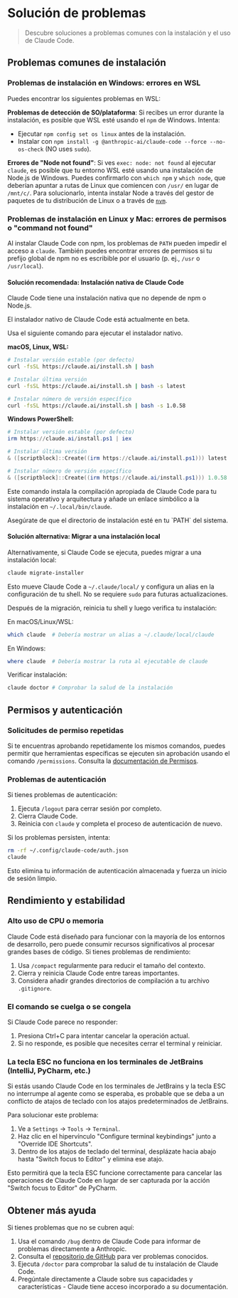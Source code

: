 # Solución de problemas

> Descubre soluciones a problemas comunes con la instalación y el uso de Claude Code.

## Problemas comunes de instalación

### Problemas de instalación en Windows: errores en WSL

Puedes encontrar los siguientes problemas en WSL:

**Problemas de detección de SO/plataforma**: Si recibes un error durante la instalación, es posible que WSL esté usando el `npm` de Windows. Intenta:

- Ejecutar `npm config set os linux` antes de la instalación.
- Instalar con `npm install -g @anthropic-ai/claude-code --force --no-os-check` (NO uses `sudo`).

**Errores de "Node not found"**: Si ves `exec: node: not found` al ejecutar `claude`, es posible que tu entorno WSL esté usando una instalación de Node.js de Windows. Puedes confirmarlo con `which npm` y `which node`, que deberían apuntar a rutas de Linux que comiencen con `/usr/` en lugar de `/mnt/c/`. Para solucionarlo, intenta instalar Node a través del gestor de paquetes de tu distribución de Linux o a través de [`nvm`](https://github.com/nvm-sh/nvm).

### Problemas de instalación en Linux y Mac: errores de permisos o "command not found"

Al instalar Claude Code con npm, los problemas de `PATH` pueden impedir el acceso a `claude`.
También puedes encontrar errores de permisos si tu prefijo global de npm no es escribible por el usuario (p. ej., `/usr` o `/usr/local`).

#### Solución recomendada: Instalación nativa de Claude Code

Claude Code tiene una instalación nativa que no depende de npm o Node.js.

<Note>
  El instalador nativo de Claude Code está actualmente en beta.
</Note>

Usa el siguiente comando para ejecutar el instalador nativo.

**macOS, Linux, WSL:**

```bash
# Instalar versión estable (por defecto)
curl -fsSL https://claude.ai/install.sh | bash

# Instalar última versión
curl -fsSL https://claude.ai/install.sh | bash -s latest

# Instalar número de versión específico
curl -fsSL https://claude.ai/install.sh | bash -s 1.0.58
```

**Windows PowerShell:**

```powershell
# Instalar versión estable (por defecto)
irm https://claude.ai/install.ps1 | iex

# Instalar última versión
& ([scriptblock]::Create((irm https://claude.ai/install.ps1))) latest

# Instalar número de versión específico
& ([scriptblock]::Create((irm https://claude.ai/install.ps1))) 1.0.58

```

Este comando instala la compilación apropiada de Claude Code para tu sistema operativo y arquitectura y añade un enlace simbólico a la instalación en `~/.local/bin/claude`.

<Tip>
  Asegúrate de que el directorio de instalación esté en tu `PATH` del sistema.
</Tip>

#### Solución alternativa: Migrar a una instalación local

Alternativamente, si Claude Code se ejecuta, puedes migrar a una instalación local:

```bash
claude migrate-installer
```

Esto mueve Claude Code a `~/.claude/local/` y configura un alias en la configuración de tu shell. No se requiere `sudo` para futuras actualizaciones.

Después de la migración, reinicia tu shell y luego verifica tu instalación:

En macOS/Linux/WSL:

```bash
which claude  # Debería mostrar un alias a ~/.claude/local/claude
```

En Windows:

```powershell
where claude  # Debería mostrar la ruta al ejecutable de claude
```

Verificar instalación:

```bash
claude doctor # Comprobar la salud de la instalación
```

## Permisos y autenticación

### Solicitudes de permiso repetidas

Si te encuentras aprobando repetidamente los mismos comandos, puedes permitir que herramientas específicas
se ejecuten sin aprobación usando el comando `/permissions`. Consulta la [documentación de Permisos](/en/docs/claude-code/iam#configuring-permissions).

### Problemas de autenticación

Si tienes problemas de autenticación:

1. Ejecuta `/logout` para cerrar sesión por completo.
2. Cierra Claude Code.
3. Reinicia con `claude` y completa el proceso de autenticación de nuevo.

Si los problemas persisten, intenta:

```bash
rm -rf ~/.config/claude-code/auth.json
claude
```

Esto elimina tu información de autenticación almacenada y fuerza un inicio de sesión limpio.

## Rendimiento y estabilidad

### Alto uso de CPU o memoria

Claude Code está diseñado para funcionar con la mayoría de los entornos de desarrollo, pero puede consumir recursos significativos al procesar grandes bases de código. Si tienes problemas de rendimiento:

1. Usa `/compact` regularmente para reducir el tamaño del contexto.
2. Cierra y reinicia Claude Code entre tareas importantes.
3. Considera añadir grandes directorios de compilación a tu archivo `.gitignore`.

### El comando se cuelga o se congela

Si Claude Code parece no responder:

1. Presiona Ctrl+C para intentar cancelar la operación actual.
2. Si no responde, es posible que necesites cerrar el terminal y reiniciar.

### La tecla ESC no funciona en los terminales de JetBrains (IntelliJ, PyCharm, etc.)

Si estás usando Claude Code en los terminales de JetBrains y la tecla ESC no interrumpe al agente como se esperaba, es probable que se deba a un conflicto de atajos de teclado con los atajos predeterminados de JetBrains.

Para solucionar este problema:

1. Ve a `Settings` → `Tools` → `Terminal`.
2. Haz clic en el hipervínculo "Configure terminal keybindings" junto a "Override IDE Shortcuts".
3. Dentro de los atajos de teclado del terminal, desplázate hacia abajo hasta "Switch focus to Editor" y elimina ese atajo.

Esto permitirá que la tecla ESC funcione correctamente para cancelar las operaciones de Claude Code en lugar de ser capturada por la acción "Switch focus to Editor" de PyCharm.

## Obtener más ayuda

Si tienes problemas que no se cubren aquí:

1. Usa el comando `/bug` dentro de Claude Code para informar de problemas directamente a Anthropic.
2. Consulta el [repositorio de GitHub](https://github.com/anthropics/claude-code) para ver problemas conocidos.
3. Ejecuta `/doctor` para comprobar la salud de tu instalación de Claude Code.
4. Pregúntale directamente a Claude sobre sus capacidades y características - Claude tiene acceso incorporado a su documentación.